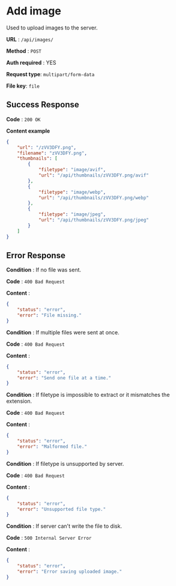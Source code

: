 # Add image

Used to upload images to the server.

**URL** : `/api/images/`

**Method** : `POST`

**Auth required** : YES

**Request type**: `multipart/form-data`

**File key**: `file`

## Success Response

**Code** : `200 OK`

**Content example**

```json
{
    "url": "/zVV3DFY.png",
    "filename": "zVV3DFY.png",
    "thumbnails": [
        {
            "filetype": "image/avif",
            "url": "/api/thumbnails/zVV3DFY.png/avif"
        },
        {
            "filetype": "image/webp",
            "url": "/api/thumbnails/zVV3DFY.png/webp"
        },
        {
            "filetype": "image/jpeg",
            "url": "/api/thumbnails/zVV3DFY.png/jpeg"
        }
    ]
}
```

## Error Response

**Condition** : If no file was sent.

**Code** : `400 Bad Request`

**Content** :

```json
{
    "status": "error", 
    "error": "File missing." 
}
```

**Condition** : If multiple files were sent at once.

**Code** : `400 Bad Request`

**Content** :

```json
{
    "status": "error",
    "error": "Send one file at a time." 
}
```

**Condition** : If filetype is impossible to extract or it mismatches the extension.

**Code** : `400 Bad Request`

**Content** :

```json
{
    "status": "error",
    "error": "Malformed file." 
}
```

**Condition** : If filetype is unsupported by server.

**Code** : `400 Bad Request`

**Content** :

```json
{
    "status": "error",
    "error": "Unsupported file type." 
}
```

**Condition** : If server can't write the file to disk.

**Code** : `500 Internal Server Error`

**Content** :

```json
{
    "status": "error",
    "error": "Error saving uploaded image." 
}
```

